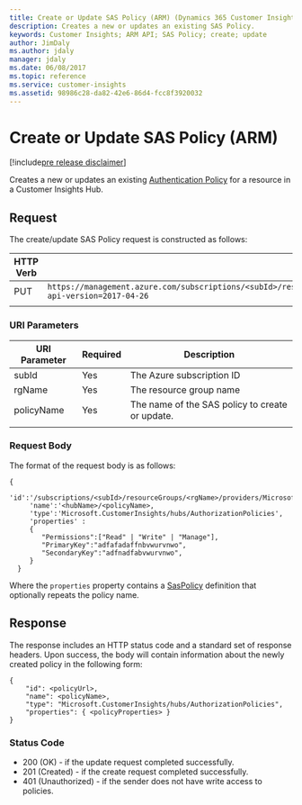 ```yaml
---
title: Create or Update SAS Policy (ARM) (Dynamics 365 Customer Insights SDK) | MicrosoftDocs
description: Creates a new or updates an existing SAS Policy.
keywords: Customer Insights; ARM API; SAS Policy; create; update
author: JimDaly
ms.author: jdaly
manager: jdaly
ms.date: 06/08/2017
ms.topic: reference
ms.service: customer-insights 
ms.assetid: 98986c28-da82-42e6-86d4-fcc8f3920032
---
```


Create or Update SAS Policy (ARM)
=================================

[!include[pre release disclaimer](../../../includes/cc-beta-prerelease-disclaimer.md)]

Creates a new or updates an existing [Authentication Policy](../types/authzpolicy.md) for a resource in a Customer Insights Hub.  
  
## Request  
 The create/update SAS Policy request is constructed as follows:  
  
  
|**HTTP Verb**|**Request URI**|  
|-------------|---------------|  
|PUT|`https://management.azure.com/subscriptions/<subId>/resourceGroups/<rgName>/providers/Microsoft.CustomerInsights/hubs/<hubName>/AuthorizationPolicies/<policyName>?api-version=2017-04-26`|  
| | |
  
### URI Parameters  
  
|**URI Parameter**|**Required**|**Description**|  
| --------------- | ---------- | ------------- |   
|subId|Yes|The Azure subscription ID|
|rgName|Yes|The resource group name|  
|policyName|Yes|The name of the SAS policy to create or update.|  
| | | |
 

### Request Body  
The format of the request body is as follows:  
  
```{json}  
{
     'id':'/subscriptions/<subId>/resourceGroups/<rgName>/providers/Microsoft.CustomerInsights/hubs/<hubName>/AuthorizationPolicies/<policyName>',
     'name':'<hubName>/<policyName>,
     'type':'Microsoft.CustomerInsights/hubs/AuthorizationPolicies',
     'properties' : 
     {
        "Permissions":["Read" | "Write" | "Manage"], 
        "PrimaryKey":"adfafadaffnbvwurvnwo", 
        "SecondaryKey":"adfnadfabvwurvnwo", 
     }
  }

```  
Where the `properties` property contains a [SasPolicy](../types/authzpolicy.md) definition that optionally repeats the policy name. 

  
## Response  
 The response includes an HTTP status code and a standard set of response headers.  Upon success, the body will contain information about the newly created policy in the following form:

```{json}
{ 
    "id": <policyUrl>, 
    "name": <policyName>, 
    "type": "Microsoft.CustomerInsights/hubs/AuthorizationPolicies", 
    "properties": { <policyProperties> }
}
```
  
### Status Code  
  
- 200 (OK) - if the update request completed successfully.  
- 201 (Created) - if the create request completed successfully.  
- 401 (Unauthorized) - if the sender does not have write access to policies. 
